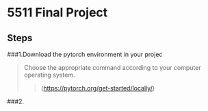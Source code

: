 # 5511 Final Project

## Steps

###1.Download the pytorch environment in your projec
> Choose the appropriate command according to your computer operating system.
>>(https://pytorch.org/get-started/locally/)

###2.